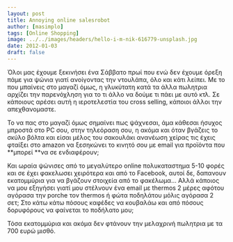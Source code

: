 ```yaml
---
layout: post
title: Annoying online salesrobot
author: [masimplo]
tags: [Online Shopping]
image: ../../images/headers/hello-i-m-nik-616779-unsplash.jpg
date: 2012-01-03
draft: false
---
```


Όλοι μας έχουμε ξεκινήσει ένα Σάββατο πρωί που ενώ δεν έχουμε όρεξη πάμε για ψώνια γιατί ανοίγοντας την ντουλάπα, όλο και κάτι λείπει. Με το που μπαίνεις στο μαγαζί όμως, η γλυκύτατη κατά τα άλλα πωλητρια αρχίζει την παρενόχληση για το τι άλλο να δούμε τι πάει με αυτό κτλ. Σε κάποιους αρέσει αυτή η ιεροτελεστία του cross selling,  κάποιοι άλλοι την απεχθανομαστε.

Το να πας στο μαγαζί όμως σημαίνει πως ψάχνεσαι, άμα κάθεσαι ήσυχος μπροστά στο PC σου,  στην τηλεόραση σου, η ακόμα και όταν βγάζεις το σκύλο βόλτα και είσαι μέλος του σακουλάκι ανανέωση χείρας τις έχεις φταίξει στο amazon να ξεσηκώνει το κινητό σου με email για προϊόντα που **μπορεί **να σε ενδιαφέρουν;

Και ωραία ψώνισες από το μεγαλύτερο online πολυκαταστημα 5-10 φορές και σε έχει φακελωσει χειρότερα και από το Facebook, αυτοί δε, δαπανουν εκατομμύρια για να βγάζουν στοιχεία από το φακέλωμα… Αλλά κάποιος να μου εξηγήσει γιατί μου στέλνουν ένα email με thermos 2 μέρες αφότου αγόρασα την porche τον thermos ή φώτα ποδηλάτου μόλις αγόρασα 2 σετ; Στο κάτω κάτω πόσους καφέδες να κουβαλάω και από πόσους δορυφόρους να φαίνεται το ποδήλατο μου;

Τόσα εκατομμύρια και ακόμα δεν φτάνουν την μελαχρινή πωλητρια με τα 700 ευρώ μισθό.
